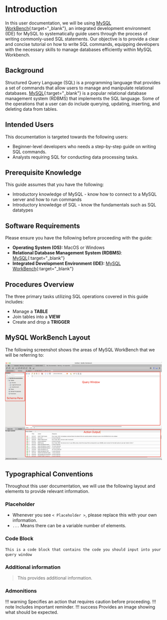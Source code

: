 # Introduction

In this user documentation, we will be using [MySQL WorkBench](https://www.mysql.com/products/workbench/){:target="_blank"}, an integrated development environment (IDE) for MySQL to systematically guide users through the process of writing commonly-used SQL statements. Our objective is to provide a clear and concise tutorial on how to write SQL commands, equipping developers with the necessary skills to manage databases efficiently within MySQL Workbench.

## Background

Structured Query Language (SQL) is a programming language that provides a set of commands that allow users to manage and manipulate relational databases. [MySQL](https://www.mysql.com/){:target="_blank"} is a popular relational database management system (RDBMS) that implements the SQL language. Some of the operations that a user can do include querying, updating, inserting, and deleting data from tables. 


## Intended Users
This documentation is targeted towards the following users:

- Beginner-level developers who needs a step-by-step guide on writing SQL commands.
- Analysts requiring SQL for conducting data processing tasks.

## Prerequisite Knowledge
This guide assumes that you have the following:

- Introductory knowledge of MySQL - know how to connect to a MySQL server and how to run commands
- Introductory knowledge of SQL - know the fundamentals such as SQL datatypes

## Software Requirements
Please ensure you have the following before proceeding with the guide:

- **Operating System (OS):** MacOS or Windows
- **Relational Database Management System (RDBMS)**: [MySQL](https://dev.mysql.com/downloads/mysql/){:target="_blank"}
- **Integrated Development Environment (IDE):** [MySQL WorkBench](https://dev.mysql.com/downloads/workbench/){:target="_blank"}

## Procedures Overview
The three primary tasks utilizing SQL operations covered in this guide includes:

- Manage a **TABLE**
- Join tables into a **VIEW**
- Create and drop a **TRIGGER**

## MySQL WorkBench Layout

The following screenshot shows the areas of MySQL WorkBench that we will be referring to:

![Layout](images/WorkBenchWindow.jpg)


## Typographical Conventions

Throughout this user documentation, we will use the following layout and elements to provide relevant information.

### Placeholder

- Whenever you see `< Placeholder >`, please replace this with your own information. 
- ```...``` Means there can be a variable number of elements.


### Code Block
```
This is a code block that contains the code you should input into your query window 
```

### Additional information
> This provides additional information.


### Admonitions
!!! warning
    Specifies an action that requires caution before proceeding.
!!! note
    Includes important reminder.
!!! success
    Provides an image showing what should be expected.
    

